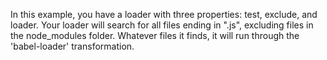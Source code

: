 In this example, you have a loader with three properties: test, exclude, and loader. 
Your loader will search for all files ending in ".js", excluding files in the node_modules folder. 
Whatever files it finds, it will run through the 'babel-loader' transformation.
